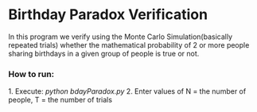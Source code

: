 <h1>Birthday Paradox Verification </h1>
In this program we verify using the Monte Carlo Simulation(basically repeated trials) whether the mathematical probability of 2 or more people sharing birthdays in a given group of people is true or not.
<h3> How to run: </h3>
1. Execute: <i>python bdayParadox.py</i>
2. Enter values of N = the number of people,
				   T = the number of trials